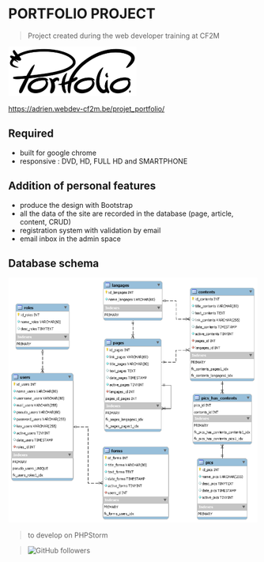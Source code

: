 # PORTFOLIO PROJECT

>Project created during the web developer training at CF2M

<img src="https://github.com/McDibou/projet_portfolio/blob/master/view/img/logov1.png" height="100">

https://adrien.webdev-cf2m.be/projet_portfolio/

## Required

- built for google chrome
- responsive : DVD, HD, FULL HD and SMARTPHONE

## Addition of personal features

  * produce the design with Bootstrap
  * all the data of the site are recorded in the database (page, article, content, CRUD)
  * registration system with validation by email
  * email inbox in the admin space
  
## Database schema

<img src="https://github.com/McDibou/projet_portfolio/blob/master/bin/datas/portfolio_v2.png">

>to develop on PHPStorm

> ![GitHub followers](https://img.shields.io/github/followers/mcdibou?color=4&style=social) 
